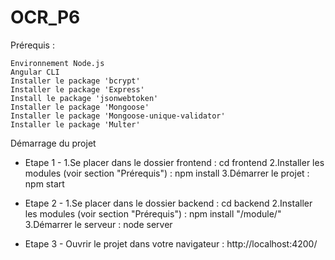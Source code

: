 # OCR_P6
Prérequis :

    Environnement Node.js
    Angular CLI
    Installer le package 'bcrypt'
    Installer le package 'Express'
    Install le package 'jsonwebtoken'
    Installer le package 'Mongoose'
    Installer le package 'Mongoose-unique-validator'
    Installer le package 'Multer'
   
Démarrage du projet 

- Etape 1 -
1.Se placer dans le dossier frontend : cd frontend
2.Installer les modules (voir section "Prérequis") : npm install
3.Démarrer le projet : npm start

- Etape 2 - 
1.Se placer dans le dossier backend : cd backend
2.Installer les modules (voir section "Prérequis") : npm install "/module/"
3.Démarrer le serveur : node server

- Etape 3 - 
Ouvrir le projet dans votre navigateur : http://localhost:4200/
